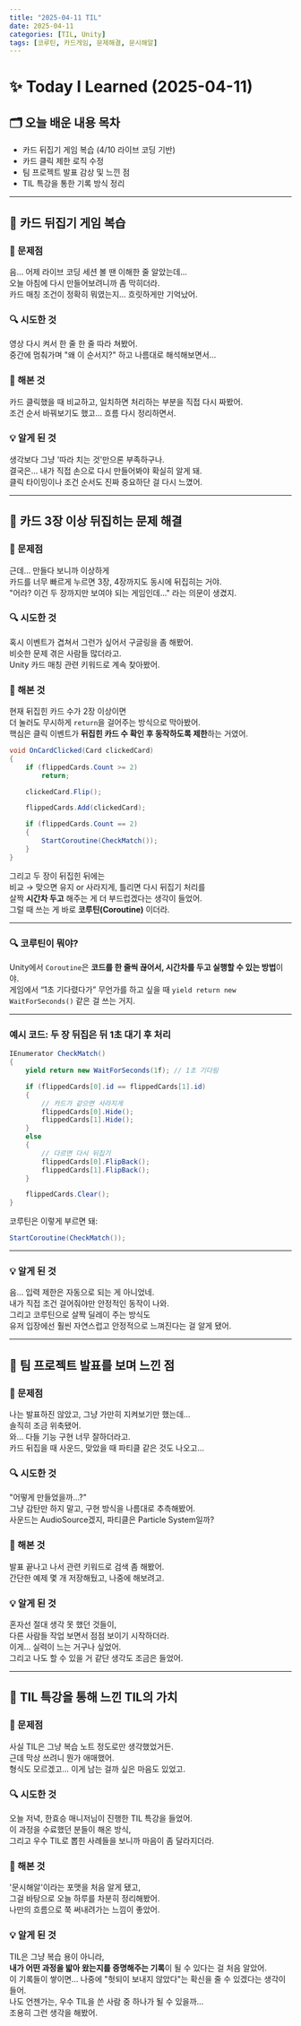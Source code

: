 ```yaml
---
title: "2025-04-11 TIL"
date: 2025-04-11
categories: [TIL, Unity]
tags: [코루틴, 카드게임, 문제해결, 문시해알]
---
```



# ✨ Today I Learned (2025-04-11)

## 🗂️ 오늘 배운 내용 목차
- 카드 뒤집기 게임 복습 (4/10 라이브 코딩 기반)
- 카드 클릭 제한 로직 수정
- 팀 프로젝트 발표 감상 및 느낀 점
- TIL 특강을 통한 기록 방식 정리

---

## 🧩 카드 뒤집기 게임 복습

### 📌 문제점  
음… 어제 라이브 코딩 세션 볼 땐 이해한 줄 알았는데…  
오늘 아침에 다시 만들어보려니까 좀 막히더라.  
카드 매칭 조건이 정확히 뭐였는지… 흐릿하게만 기억났어.

### 🔍 시도한 것  
영상 다시 켜서 한 줄 한 줄 따라 쳐봤어.  
중간에 멈춰가며 "왜 이 순서지?" 하고 나름대로 해석해보면서…

### 🔧 해본 것  
카드 클릭했을 때 비교하고, 일치하면 처리하는 부분을 직접 다시 짜봤어.  
조건 순서 바꿔보기도 했고… 흐름 다시 정리하면서.

### 💡 알게 된 것  
생각보다 그냥 '따라 치는 것'만으론 부족하구나.  
결국은… 내가 직접 손으로 다시 만들어봐야 확실히 알게 돼.  
클릭 타이밍이나 조건 순서도 진짜 중요하단 걸 다시 느꼈어.

---

## 🧩 카드 3장 이상 뒤집히는 문제 해결

### 📌 문제점  
근데… 만들다 보니까 이상하게  
카드를 너무 빠르게 누르면 3장, 4장까지도 동시에 뒤집히는 거야.  
"어라? 이건 두 장까지만 보여야 되는 게임인데…" 라는 의문이 생겼지.

### 🔍 시도한 것  
혹시 이벤트가 겹쳐서 그런가 싶어서 구글링을 좀 해봤어.  
비슷한 문제 겪은 사람들 많더라고.  
Unity 카드 매칭 관련 키워드로 계속 찾아봤어.

### 🔧 해본 것  
현재 뒤집힌 카드 수가 2장 이상이면  
더 눌러도 무시하게 `return`을 걸어주는 방식으로 막아봤어.  
핵심은 클릭 이벤트가 **뒤집힌 카드 수 확인 후 동작하도록 제한**하는 거였어.

```csharp
void OnCardClicked(Card clickedCard)
{
    if (flippedCards.Count >= 2)
        return;

    clickedCard.Flip();

    flippedCards.Add(clickedCard);

    if (flippedCards.Count == 2)
    {
        StartCoroutine(CheckMatch());
    }
}
```

그리고 두 장이 뒤집힌 뒤에는  
비교 → 맞으면 유지 or 사라지게, 틀리면 다시 뒤집기 처리를  
살짝 **시간차 두고** 해주는 게 더 부드럽겠다는 생각이 들었어.  
그럴 때 쓰는 게 바로 **코루틴(Coroutine)** 이더라.

---

### 🔍 코루틴이 뭐야?

Unity에서 `Coroutine`은 **코드를 한 줄씩 끊어서, 시간차를 두고 실행할 수 있는 방법**이야.  
게임에서 “1초 기다렸다가” 무언가를 하고 싶을 때 `yield return new WaitForSeconds()` 같은 걸 쓰는 거지.

---

### 예시 코드: 두 장 뒤집은 뒤 1초 대기 후 처리

```csharp
IEnumerator CheckMatch()
{
    yield return new WaitForSeconds(1f); // 1초 기다림

    if (flippedCards[0].id == flippedCards[1].id)
    {
        // 카드가 같으면 사라지게
        flippedCards[0].Hide();
        flippedCards[1].Hide();
    }
    else
    {
        // 다르면 다시 뒤집기
        flippedCards[0].FlipBack();
        flippedCards[1].FlipBack();
    }

    flippedCards.Clear();
}
```

코루틴은 이렇게 부르면 돼:

```csharp
StartCoroutine(CheckMatch());
```

---

### 💡 알게 된 것  
음… 입력 제한은 자동으로 되는 게 아니었네.  
내가 직접 조건 걸어줘야만 안정적인 동작이 나와.  
그리고 코루틴으로 살짝 딜레이 주는 방식도  
유저 입장에선 훨씬 자연스럽고 안정적으로 느껴진다는 걸 알게 됐어.

---

## 🧩 팀 프로젝트 발표를 보며 느낀 점

### 📌 문제점  
나는 발표하진 않았고, 그냥 가만히 지켜보기만 했는데…  
솔직히 조금 위축됐어.  
와… 다들 기능 구현 너무 잘하더라고.  
카드 뒤집을 때 사운드, 맞았을 때 파티클 같은 것도 나오고…

### 🔍 시도한 것  
"어떻게 만들었을까…?"  
그냥 감탄만 하지 말고, 구현 방식을 나름대로 추측해봤어.  
사운드는 AudioSource겠지, 파티클은 Particle System일까?

### 🔧 해본 것  
발표 끝나고 나서 관련 키워드로 검색 좀 해봤어.  
간단한 예제 몇 개 저장해뒀고, 나중에 해보려고.

### 💡 알게 된 것  
혼자선 절대 생각 못 했던 것들이,  
다른 사람들 작업 보면서 점점 보이기 시작하더라.  
이게… 실력이 느는 거구나 싶었어.  
그리고 나도 할 수 있을 거 같단 생각도 조금은 들었어.

---

## 🧩 TIL 특강을 통해 느낀 TIL의 가치

### 📌 문제점  
사실 TIL은 그냥 복습 노트 정도로만 생각했었거든.  
근데 막상 쓰려니 뭔가 애매했어.  
형식도 모르겠고… 이게 남는 걸까 싶은 마음도 있었고.

### 🔍 시도한 것  
오늘 저녁, 한효승 매니저님이 진행한 TIL 특강을 들었어.  
이 과정을 수료했던 분들이 해온 방식,  
그리고 우수 TIL로 뽑힌 사례들을 보니까 마음이 좀 달라지더라.

### 🔧 해본 것  
'문시해알'이라는 포맷을 처음 알게 됐고,  
그걸 바탕으로 오늘 하루를 차분히 정리해봤어.  
나만의 흐름으로 쭉 써내려가는 느낌이 좋았어.

### 💡 알게 된 것  
TIL은 그냥 복습 용이 아니라,  
**내가 어떤 과정을 밟아 왔는지를 증명해주는 기록**이 될 수 있다는 걸 처음 알았어.  
이 기록들이 쌓이면… 나중에 "헛되이 보내지 않았다"는 확신을 줄 수 있겠다는 생각이 들어.  
나도 언젠가는, 우수 TIL을 쓴 사람 중 하나가 될 수 있을까…  
조용히 그런 생각을 해봤어.

